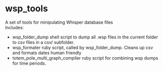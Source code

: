 # wsp_tools
A set of tools for minipulating Whisper database files  
Includes:  
- wsp_folder_dump shell script to dump all .wsp files in the current folder to csv files in a csv/ subfolder.  
- wsp_formater ruby script, called by wsp_folder_dump. Cleans up csv and formats dates human friendly  
- totem_pole_multi_graph_compiler ruby script for combining wsp dumps for time periods.  
